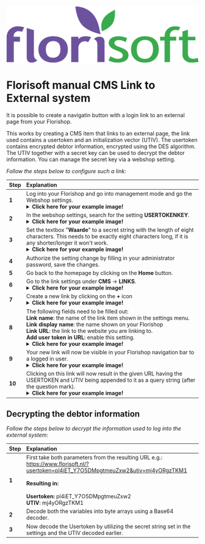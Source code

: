 <img src="../fslogo.png">

# Florisoft manual CMS Link to External system

It is possible to create a navigatin button with a login link to an external page from your Florishop.

This works by creating a CMS item that links to an external page, the link used contains a usertoken and an initialization vector (UTIV).
The usertoken contains encrypted debtor information, encrypted using the DES algorithm. The UTIV together with a secret key can be used to decrypt the debtor information.
You can manage the secret key via a webshop setting.

*Follow the steps below to configure such a link:*

|Step|Explanation|
|:--|:--|
|**1**|Log into your Florishop and go into management mode and go the Webshop settings.<details><summary><b>Click here for your example image!</b></summary><img src="CMS_Links/4.png"></details>|
|**2**|In the webshop settings, search for the setting **USERTOKENKEY**.<details><summary><b>Click here for your example image!</b></summary><img src="CMS_Links/2.png"></details>|
|**3**|Set the textbox "**Waarde**" to a secret string with the length of eight characters. This needs to be exactly eight characters long, if it is any shorter/longer it won't work.<details><summary><b>Click here for your example image!</b></summary><img src="CMS_Links/3.png"></details>|
|**4**|Authorize the setting change by filling in your administrator password, save the changes.|
|**5**|Go back to the homepage by clicking on the **Home** button.|
|**6**|Go to the link settings under **CMS** → **LINKS**.<details><summary><b>Click here for your example image!</b></summary><img src="CMS_Links/1.png"></details>|
|**7**|Create a new link by clicking on the **+** icon<details><summary><b>Click here for your example image!</b></summary><img src="CMS_Links/5.png"></details>|
|**8**|The following fields need to be filled out:<br>**Link name**: the name of the link item shown in the settings menu.<br>**Link display name**:  the name shown on your Florishop<br>**Link URL**: the link to the website you are linking to.<Br>**Add user token in URL**: enable this setting.<details><summary><b>Click here for your example image!</b></summary><img src="CMS_Links/6.png"></details>|
|**9**|Your new link will now be visible in your Florishop navigation bar to a logged in user.<details><summary><b>Click here for your example image!</b></summary><img src="CMS_Links/7.png"></details>|
|**10**|Clicking on this link will now result in the given URL having the USERTOKEN and UTIV being appended to it as a query string (after the question mark).<details><summary><b>Click here for your example image!</b></summary><img src="CMS_Links/8.png"></details>|

## Decrypting the debtor information

*Follow the steps below to decrypt the information used to log into the external system*:

|Step|Explanation|
|:--|:--|
|**1**|First take both parameters from the resulting URL e.g.:<br>https://www.florisoft.nl/?usertoken=pl4iET_Y7O5DMpgtmeuZxw2&utiv=mj4yORgzTKM1<br><br>**Resulting in:**<br><br>**Usertoken:** pl4iET_Y7O5DMpgtmeuZxw2<br>**UTIV**: mj4yORgzTKM1|
|**2**|Decode both the variables into byte arrays using a Base64 decoder.|
|**3**|Now decode the Usertoken by utilizing the secret string set in the settings and the UTIV decoded earlier.|
